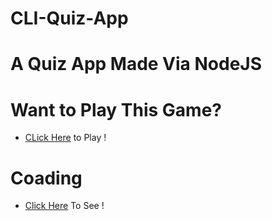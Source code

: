 # CLI-Quiz-App
# A Quiz App Made Via NodeJS

# Want to Play This Game?
* <a href ="https://replit.com/@BonyManjrawala/QuizAppjs#index.js" rel="nofollow">CLick Here</a> to Play !

# Coading 
* <a href="https://replit.com/@BonyManjrawala/QuizAppjs#index.js"  rel="nofollow"> Click Here</a> To See !
